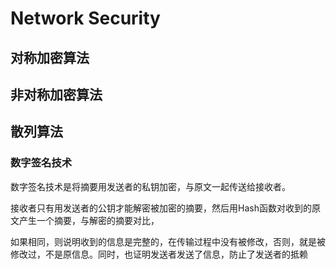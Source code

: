 # Network Security 

## 对称加密算法

## 非对称加密算法

## 散列算法

### 数字签名技术
数字签名技术是将摘要用发送者的私钥加密，与原文一起传送给接收者。

接收者只有用发送者的公钥才能解密被加密的摘要，然后用Hash函数对收到的原文产生一个摘要，与解密的摘要对比，

如果相同，则说明收到的信息是完整的，在传输过程中没有被修改，否则，就是被修改过，不是原信息。同时，也证明发送者发送了信息，防止了发送者的抵赖
